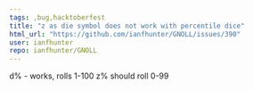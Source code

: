 ```yaml
---
tags: ,bug,hacktoberfest
title: "z as die symbol does not work with percentile dice"
html_url: "https://github.com/ianfhunter/GNOLL/issues/390"
user: ianfhunter
repo: ianfhunter/GNOLL
---
```


d% - works, rolls 1-100
z% should roll 0-99